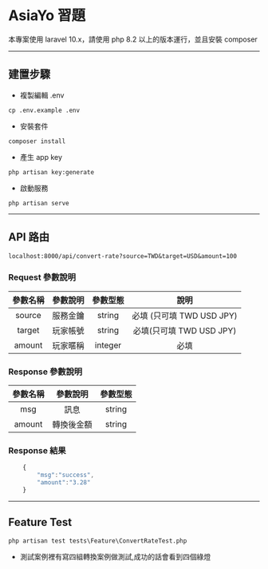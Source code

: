 # AsiaYo 習題
本專案使用 laravel 10.x，請使用 php 8.2 以上的版本運行，並且安裝 composer

---

## 建置步驟
- 複製編輯 .env
```
cp .env.example .env
```
- 安裝套件
```
composer install
```
- 產生 app key
```
php artisan key:generate
```
- 啟動服務
```
php artisan serve
```


---
## API 路由
```
localhost:8000/api/convert-rate?source=TWD&target=USD&amount=100
```
### Request 參數說明

|  參數名稱  | 參數說明 |  參數型態   |           說明           |
|:------:|:--------:|:-------:|:----------------------:|
| source | 服務金鑰 | string  |  必填 (只可填 TWD USD JPY)  |
| target | 玩家帳號 | string  |  必填(只可填 TWD USD JPY)   |
| amount | 玩家暱稱 | integer |           必填           |

### Response 參數說明
|   參數名稱   | 參數說明  | 參數型態 |     
|:--------:|:-----:|:--------:|
|   msg    |  訊息   |  string  | 
|  amount  | 轉換後金額 |  string  |

### Response 結果

```javascript
    {
        "msg":"success",
        "amount":"3.28"
    }
```
---

## Feature Test
```
php artisan test tests\Feature\ConvertRateTest.php
```
- 測試案例裡有寫四組轉換案例做測試,成功的話會看到四個綠燈

